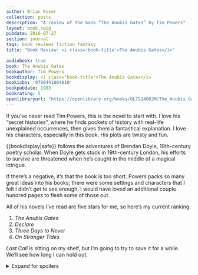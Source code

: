 ```yaml
---
author: Brian Koser
collection: posts
description: "A review of the book “The Anubis Gates” by Tim Powers"
layout: book.swig
pubdate: 2016-07-27
section: journal
tags: book reviews fiction fantasy
title: "Book Review: <i class='book-title'>The Anubis Gates</i>"

audiobook: true
book: The Anubis Gates
bookauthor: Tim Powers
bookdisplay: <i class="book-title">The Anubis Gates</i>
bookisbn: '9780441004010'
bookpubdate: 1983
bookrating: 5
openlibraryurl: "https://openlibrary.org/books/OL7524003M/The_Anubis_Gates"
---
```


If you’ve never read Tim Powers, this is the novel to start with. I love his “secret histories”, where he finds pockets of history with real-life unexplained occurrences, then gives them a fantastical explanation. I love his characters, especially in this book. His plots are twisty and fun.

{{bookdisplay|safe}} follows the adventures of Brendan Doyle, 19th-century poetry scholar. When Doyle gets stuck in 19th-century London, his efforts to survive are threatened when he’s caught in the middle of a magical intrigue.

If there’s a negative, it’s that the book is too short. Powers packs so many great ideas into his books; there were some settings and characters that I felt I didn’t get to see enough. I would have loved an additional couple hundred pages to flesh some of those out.

All of his novels I’ve read are five stars for me, so here’s my current ranking:

<ol class="no-list-type">
    <li><i class="book-title">The Anubis Gates</i>
    <li><i class="book-title">Declare</i>
    <li><i class="book-title">Three Days to Never</i>
    <li><i class="book-title">On Stranger Tides</i>
</ol>

<i>Last Call</i> is sitting on my shelf, but I’m going to try to save it for a while. We’ll see how long I can hold out.

<details>
    <summary>Expand for spoilers</summary>
    <ul class="book-spoilers">
        <li>The time travel was really well done. It’s right up there among my favorite time travel novels.
        <li>My favorite character of the book might be Horrabin. What a creep!
        <li>I really liked the ending; Doyle “regaining his free will” struck a chord for me.
    </ul>
</details>